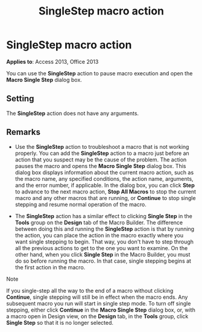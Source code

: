 ﻿---
title: SingleStep macro action
TOCTitle: SingleStep macro action
ms:assetid: 2836fe1d-fb9b-6b42-acfd-c52e468161d4
ms:mtpsurl: https://msdn.microsoft.com/library/Ff191989(v=office.15)
ms:contentKeyID: 48543855
ms.date: 09/18/2015
mtps_version: v=office.15
f1_keywords:
- vbaac10.chm47687
f1_categories:
- Office.Version=v15
---

# SingleStep macro action


**Applies to**: Access 2013, Office 2013

You can use the **SingleStep** action to pause macro execution and open the **Macro Single Step** dialog box.

## Setting

The **SingleStep** action does not have any arguments.

## Remarks

  - Use the **SingleStep** action to troubleshoot a macro that is not working properly. You can add the **SingleStep** action to a macro just before an action that you suspect may be the cause of the problem. The action pauses the macro and opens the **Macro Single Step** dialog box. This dialog box displays information about the current macro action, such as the macro name, any specified conditions, the action name, arguments, and the error number, if applicable. In the dialog box, you can click **Step** to advance to the next macro action, **Stop All Macros** to stop the current macro and any other macros that are running, or **Continue** to stop single stepping and resume normal operation of the macro.

  - The **SingleStep** action has a similar effect to clicking **Single Step** in the **Tools** group on the **Design** tab of the Macro Builder. The difference between doing this and running the **SingleStep** action is that by running the action, you can place the action in the macro exactly where you want single stepping to begin. That way, you don't have to step through all the previous actions to get to the one you want to examine. On the other hand, when you click **Single Step** in the Macro Builder, you must do so before running the macro. In that case, single stepping begins at the first action in the macro.


> [!NOTE]
> <P>If you single-step all the way to the end of a macro without clicking <STRONG>Continue</STRONG>, single stepping will still be in effect when the macro ends. Any subsequent macro you run will start in single step mode. To turn off single stepping, either click <STRONG>Continue</STRONG> in the <STRONG>Macro Single Step</STRONG> dialog box, or, with a macro open in Design view, on the <STRONG>Design</STRONG> tab, in the <STRONG>Tools</STRONG> group, click <STRONG>Single Step</STRONG> so that it is no longer selected.</P>


